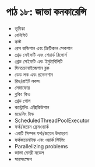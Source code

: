 # পাঠ ১৮: জাভা কনকারেন্সি  

* ভূমিকা 
* বেনিফিট
* কস্ট
* রেস কন্ডিশান এবং ক্রিটিকাল সেকশান
* থ্রেড সেইফটি এবং শেয়ার্ড রিসোর্স
* থ্রেড সেইফটি এবং ইমুট্যবিলিটি
* সিনক্রোনাইজেশান ব্লক
* ডেড লক এবং প্রভেনশান
* রিড/রাইট লকস
* সেমাফোর
* ব্লকিং কিও
* থ্রেড পোল
* কন্ট্রোলিং এক্সিকিউশান
* মডেলিং টাস্ক
* ScheduledThreadPoolExecutor
* ফর্ক/জয়েন ফ্রেমওয়ার্ক
* একটি সিম্পল ফর্ক/জয়েন উদাহরণ
* ফর্কজয়েনটাস্ক এবং ওয়ার্ক স্টিলিং
* Parallelizing problems
* জাভা মেমরী মডেল
* সারসংক্ষেপ

